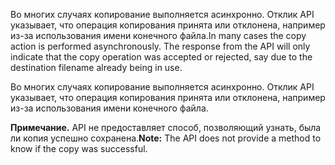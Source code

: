 <span data-ttu-id="d2051-p104">Во многих случаях копирование выполняется асинхронно. Отклик API указывает, что операция копирования принята или отклонена, например из-за использования имени конечного файла.</span><span class="sxs-lookup"><span data-stu-id="d2051-p104">In many cases the copy action is performed asynchronously. The response from the API will only indicate that the copy operation was accepted or rejected, say due to the destination filename already being in use.</span></span>

Во многих случаях копирование выполняется асинхронно. Отклик API указывает, что операция копирования принята или отклонена, например из-за использования имени конечного файла.

<span data-ttu-id="d2051-131">**Примечание.** API не предоставляет способ, позволяющий узнать, была ли копия успешно сохранена.</span><span class="sxs-lookup"><span data-stu-id="d2051-131">**Note:** The API does not provide a method to know if the copy was successful.</span></span>

<!-- {
  "type": "#page.annotation",
  "description": "Create a copy of an existing item.",
  "keywords": "copy existing item",
  "section": "documentation",
  "tocPath": "OneDrive/Item/Copy"
} -->
